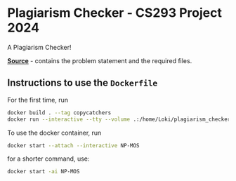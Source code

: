 # Plagiarism Checker - CS293 Project 2024

A Plagiarism Checker!

[**Source**](https://github.com/SuperSat001/CS293-Project-2024) - contains the problem statement and the required files.

## Instructions to use the `Dockerfile`

For the first time, run

```sh
docker build . --tag copycatchers
docker run --interactive --tty --volume .:/home/Loki/plagiarism_checker --name=NP-MOS --network=bridge --hostname=Midgard copycatchers:latest
```

To use the docker container, run

```sh
docker start --attach --interactive NP-MOS
```

for a shorter command, use:

```sh
docker start -ai NP-MOS
```

